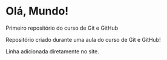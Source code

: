 # Olá, Mundo!
 Primeiro repositório do curso de Git e GitHub

Repositório criado durante uma aula do curso de Git e GitHub!

Linha adicionada diretamente no site.
